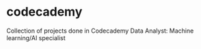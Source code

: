 # codecademy
Collection of projects done in Codecademy Data Analyst: Machine learning/AI specialist 
